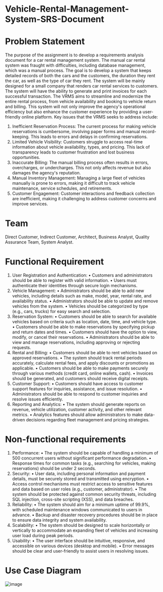 # Vehicle-Rental-Management-System-SRS-Document

# Problem Statement
The purpose of the assignment is to develop a requirements analysis document for a car rental management system. The manual car rental system was fraught with difficulties, including database management, which was a manual process. The goal is to develop a system that keeps detailed records of both the cars and the customers, the duration they rent the car, as well as the type of car they rent. The system will be mainly designed for a small company that renders car rental services to customers. The system will have the ability to generate and print invoices for each successful transaction.
The VRMS aims to streamline and modernize the entire rental process, from vehicle availability and booking to vehicle return and billing. This system will not only improve the agency's operational efficiency but also enhance the customer experience by providing a user-friendly online platform. Key issues that the VRMS seeks to address include:
1.	Inefficient Reservation Process: The current process for making vehicle reservations is cumbersome, involving paper forms and manual record-keeping. This leads to errors and delays in confirming reservations.
2.	Limited Vehicle Visibility: Customers struggle to access real-time information about vehicle availability, types, and pricing. This lack of transparency leads to customer frustration and lost business opportunities.
3.	Inaccurate Billing: The manual billing process often results in errors, overcharges, or undercharges. This not only affects revenue but also damages the agency's reputation.
4.	Manual Inventory Management: Managing a large fleet of vehicles manually is prone to errors, making it difficult to track vehicle maintenance, service schedules, and retirements.
5.	Customer Engagement: Customer interactions and feedback collection are inefficient, making it challenging to address customer concerns and improve services.

# Team
Direct Customer, Indirect Customer, Architect, Business Analyst, Quality Assurance Team, System Analyst.

# Functional Requirement
1.	User Registration and Authentication:
•	Customers and administrators should be able to register with valid information.
•	Users must authenticate their identities through secure login mechanisms.
2.	Vehicle Management:
•	Administrators should be able to add new vehicles, including details such as make, model, year, rental rate, and availability status.
•	Administrators should be able to update and remove vehicles from the system.
•	Vehicles should be categorized by type (e.g., cars, trucks) for easy search and selection.
3.	Reservation System:
•	Customers should be able to search for available vehicles based on criteria such as location, date, time, and vehicle type.
•	Customers should be able to make reservations by specifying pickup and return dates and times.
•	Customers should have the option to view, modify, or cancel their reservations.
•	Administrators should be able to view and manage reservations, including approving or rejecting requests.
4.	Rental and Billing:
•	Customers should be able to rent vehicles based on approved reservations.
•	The system should track rental periods accurately, calculate rental fees, and apply discounts or promotions as applicable.
•	Customers should be able to make payments securely through various methods (credit card, online wallets, cash).
•	Invoices should be generated, and customers should receive digital receipts.
5.	Customer Support:
•	Customers should have access to customer support features for inquiries, assistance, and issue resolution.
•	Administrators should be able to respond to customer inquiries and resolve issues efficiently.
6.	Reporting and Analytics:
•	The system should generate reports on revenue, vehicle utilization, customer activity, and other relevant metrics.
•	Analytics features should allow administrators to make data-driven decisions regarding fleet management and pricing strategies.

# Non-functional requirements
1.	Performance:
•	The system should be capable of handling a minimum of 500 concurrent users without significant performance degradation.
•	Response times for common tasks (e.g., searching for vehicles, making reservations) should be under 2 seconds.
2.	Security:
•	User data, including personal information and payment details, must be securely stored and transmitted using encryption.
•	Access control mechanisms must restrict access to sensitive features and data based on user roles (e.g., customer, administrator).
•	The system should be protected against common security threats, including SQL injection, cross-site scripting (XSS), and data breaches.
3.	Reliability:
•	The system should aim for a minimum uptime of 99.9%, with scheduled maintenance windows communicated to users in advance.
•	Backup and disaster recovery procedures should be in place to ensure data integrity and system availability.
4.	Scalability:
•	The system should be designed to scale horizontally or vertically to accommodate an expanding fleet of vehicles and increasing user load during peak periods.
5.	Usability:
•	The user interface should be intuitive, responsive, and accessible on various devices (desktop and mobile).
•	Error messages should be clear and user-friendly to assist users in resolving issues.

# Use Case Diagram
![image](https://github.com/aayushabhatia/Vehicle-Rental-Management-System-SRS-Document/assets/112889465/0b37b94f-2c7d-445a-858e-6e10f65a1255)

